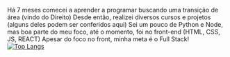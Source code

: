 
Há 7 meses comecei a aprender a programar buscando uma transição de área (vindo do Direito)
Desde então, realizei diversos cursos e projetos (alguns deles podem ser conferidos aqui)
Sei um pouco de Python e Node, mas boa parte do meu foco, até o momento, foi no front-end (HTML, CSS, JS, REACT)
Apesar do foco no front, minha meta é o Full Stack!
[![Top Langs](https://github-readme-stats.vercel.app/api/top-langs/?username=Arquimidio&layout=compact&theme=cobalt)](https://github.com/anuraghazra/github-readme-stats)



